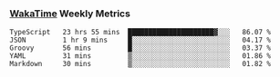 ### [WakaTime](https://wakatime.com) Weekly Metrics

<!--START_SECTION:waka-->
```text
TypeScript   23 hrs 55 mins  █████████████████████▓░░░   86.07 % 
JSON         1 hr 9 mins     █░░░░░░░░░░░░░░░░░░░░░░░░   04.17 % 
Groovy       56 mins         █░░░░░░░░░░░░░░░░░░░░░░░░   03.37 % 
YAML         31 mins         ▒░░░░░░░░░░░░░░░░░░░░░░░░   01.86 % 
Markdown     30 mins         ▒░░░░░░░░░░░░░░░░░░░░░░░░   01.82 % 
```
<!--END_SECTION:waka-->